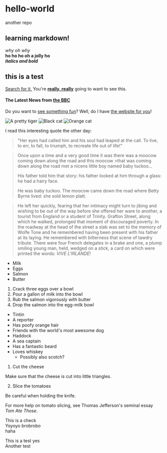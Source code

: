 # hello-world
another repo
## learning markdown!
_why oh why_\
**ho ho ho oh a jolly ho**\
**_italics and bold_**
## this is a test
[Search for it.](http://www.google.com)
You're [**really, really**](http://www.dailykitten.com) going to want to see this.

#### The Latest News from [the BBC](http://www.bbc.com/news)

[a fun place]: http://www.zombo.com
[another fun place]: http://www.stumbleupon.com
Do you want to [see something fun][a fun place]?
Well, do I have [the website for you][another fun place]!


[Black]: https://upload.wikimedia.org/wikipedia/commons/a/a3/81_INF_DIV_SSI.jpg
[Orange]: http://icons.iconarchive.com/icons/google/noto-emoji-animals-nature/256/22221-cat-icon.png
![A pretty tiger](https://upload.wikimedia.org/wikipedia/commons/5/56/Tiger.50.jpg)
![Black cat][Black]
![Orange cat][Orange]

I read this interesting quote the other day:

>"Her eyes had called him and his soul had leaped at the call. To live, to err, to fall, to triumph, to recreate life out of life!"


>Once upon a time and a very good time it was there was a moocow coming down along the road and this moocow >that was coming down along the road met a nicens little boy named baby tuckoo...
>
>His father told him that story: his father looked at him through a glass: he had a hairy face.
>
>He was baby tuckoo. The moocow came down the road where Betty Byrne lived: she sold lemon platt.

>He left her quickly, fearing that her intimacy might turn to jibing and wishing to be out of the way before she offered her ware to another, a tourist from England or a student of Trinity. Grafton Street, along which he walked, prolonged that moment of discouraged poverty. In the roadway at the head of the street a slab was set to the memory of Wolfe Tone and he remembered having been present with his father at its laying. He remembered with bitterness that scene of tawdry tribute. There were four French delegates in a brake and one, a plump smiling young man, held, wedged on a stick, a card on which were printed the words: *VIVE L'IRLANDE*!

* Milk
* Eggs
* Salmon
* Butter

1. Crack three eggs over a bowl
2. Pour a gallon of milk into the bowl
3. Rub the salmon vigorously with butter
4. Drop the salmon into the egg-milk bowl

* Tintin
 * A reporter
 * Has poofy orange hair
 * Friends with the world's most awesome dog
* Haddock
 * A sea captain
 * Has a fantastic beard
 * Loves whiskey
   * Possibly also scotch?
   
1. Cut the cheese

  Make sure that the cheese is cut into little triangles.

2. Slice the tomatoes
  
  Be careful when holding the knife.
  
  For more help on tomato slicing, see Thomas Jefferson's seminal essay _Tom Ate Those_.
  
This is a check  
Yoyoyo brobrobo  
haha  

This is a test
yes\
Another test
